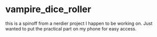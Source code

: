 # vampire_dice_roller
this is a spinoff from a nerdier project I happen to be working on. Just wanted to put the practical part on my phone for easy access.
